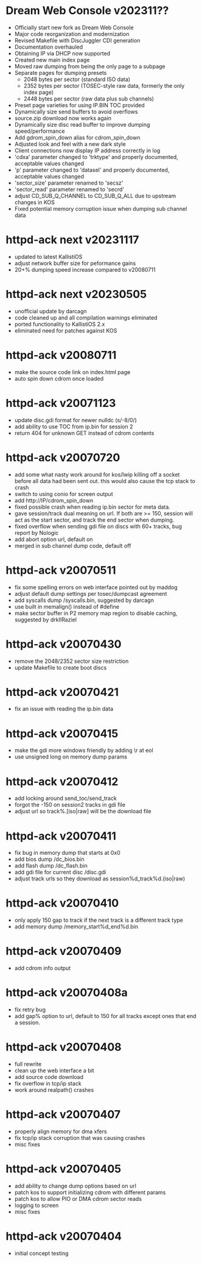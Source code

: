 # Dream Web Console v202311??
- Officially start new fork as Dream Web Console
- Major code reorganization and modernization
- Revised Makefile with DiscJuggler CDI generation
- Documentation overhauled
- Obtaining IP via DHCP now supported
- Created new main index page
- Moved raw dumping from being the only page to a subpage
- Separate pages for dumping presets
  - 2048 bytes per sector (standard ISO data)
  - 2352 bytes per sector (TOSEC-style raw data, formerly the only index page)
  - 2448 bytes per sector (raw data plus sub channels)
- Preset page varieties for using IP.BIN TOC provided
- Dynamically size send buffers to avoid overflows
- source.zip download now works again
- Dynamically size disc read buffer to improve dumping speed/performance
- Add gdrom_spin_down alias for cdrom_spin_down
- Adjusted look and feel with a new dark style
- Client connections now display IP address correctly in log
- 'cdxa' parameter changed to 'trktype' and properly documented, acceptable values changed
- 'p' parameter changed to 'datasel' and properly documented, acceptable values changed
- 'sector_size' parameter renamed to 'secsz'
- 'sector_read' parameter renamed to 'secrd'
- adjust CD_SUB_Q_CHANNEL to CD_SUB_Q_ALL due to upstream changes in KOS
- Fixed potential memory corruption issue when dumping sub channel data

# httpd-ack next v20231117
- updated to latest KallistiOS
- adjust network buffer size for peformance gains
- 20+% dumping speed increase compared to v20080711

# httpd-ack next v20230505
- unofficial update by darcagn
- code cleaned up and all compilation warnings eliminated
- ported functionality to KallistiOS 2.x
- eliminated need for patches against KOS

# httpd-ack v20080711
- make the source code link on index.html page
- auto spin down cdrom once loaded

# httpd-ack v20071123
- update disc.gdi format for newer nulldc (s/-8/0/)
- add ability to use TOC from ip.bin for session 2
- return 404 for unknown GET instead of cdrom contents

# httpd-ack v20070720
- add some what nasty work around for kos/lwip killing off a socket before all data had been sent out.  this would also cause the tcp stack to crash
- switch to using conio for screen output
- add http://IP/cdrom_spin_down
- fixed possible crash when reading ip.bin sector for meta data.
- gave session/track dual meaning on url.  If both are >= 150, session will act as the start sector, and track the end sector when dumping.
- fixed overflow when sending gdi file on discs with 60+ tracks, bug report by Nologic
- add abort option url, default on
- merged in sub channel dump code, default off

# httpd-ack v20070511
- fix some spelling errors on web interface pointed out by maddog
- adjust default dump settings per tosec/dumpcast agreement
- add syscalls dump /syscalls.bin, suggested by darcagn
- use built in memalign() instead of #define
- make sector buffer in P2 memory map region to disable caching, suggested by drkIIRaziel

# httpd-ack v20070430
- remove the 2048/2352 sector size restriction
- update Makefile to create boot discs

# httpd-ack v20070421
- fix an issue with reading the ip.bin data

# httpd-ack v20070415
- make the gdi more windows friendly by adding \r at eol
- use unsigned long on memory dump params

# httpd-ack v20070412
- add locking around send_toc/send_track
- forgot the -150 on session2 tracks in gdi file
- adjust url so track%.[iso|raw] will be the download file

# httpd-ack v20070411
- fix bug in memory dump that starts at 0x0
- add bios dump /dc_bios.bin
- add flash dump /dc_flash.bin
- add gdi file for current disc /disc.gdi
- adjust track urls so they download as session%d_track%d.(iso|raw)  

# httpd-ack v20070410
- only apply 150 gap to track if the next track is a different track type
- add memory dump /memory_start%d_end%d.bin

# httpd-ack v20070409
- add cdrom info output

# httpd-ack v20070408a
- fix retry bug
- add gap% option to url, default to 150 for all tracks except ones that end a session.  

# httpd-ack v20070408
- full rewrite
- clean up the web interface a bit
- add source code download
- fix overflow in tcp/ip stack
- work around realpath() crashes

# httpd-ack v20070407
- properly align memory for dma xfers
- fix tcp/ip stack corruption that was causing crashes
- misc fixes

# httpd-ack v20070405
- add ability to change dump options based on url
- patch kos to support initializing cdrom with different params
- patch kos to allow PIO or DMA cdrom sector reads
- logging to screen
- misc fixes

# httpd-ack v20070404
- initial concept testing 
